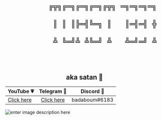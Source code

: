 <h1 align="center">
	<code>
		╔╦╗╔═╗╔═╗╔═╗╔╦╗ ═╗═╗═╗═╗<br>
		 ║ ║ ║╠═╣╚═╗ ║   ║═╣═╣ ╬<br>
		 ╩ ╚═╝╩ ╩╚═╝ ╩   ╩═╝═╝ ╩<br>
	</code>
</h1>
<h2 align="center">aka satan 👹</h2>
<p align="center">
	<table>
	    <thead>
	        <tr>
	            <th align="center">YouTube 💗</th>
	            <th align="center">Telegram 💙</th>
	            <th align="center">Discord 💜</th>
	        </tr>
	    </thead>
	    <tbody>
	        <tr>
	            <td align="left"><a href="https://youtube.com/itstoastz" target="_blank">Click here</a></td>
	            <td align="center"><a href="https://telegram.me/wejdene" target="_blank">Click here</a></td></td>
	            <td align="right">badaboum#6183</td>
	        </tr>
	    </tbody>
	</table>
</p>

![enter image description here](https://wallpaperaccess.com/full/711515.jpg)
